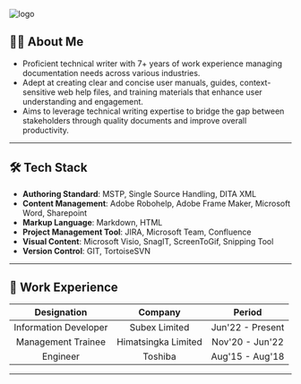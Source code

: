 ![logo](https://github.com/abhishektripathi2411/abhishektripathi2411/blob/main/BannerTechWrit.png)

## 👨‍💻 About Me

- Proficient technical writer with 7+ years of work experience managing documentation needs across various industries.
- Adept at creating clear and concise user manuals, guides, context-sensitive web help files, and training materials that enhance user understanding and engagement.
- Aims to leverage technical writing expertise to bridge the gap between stakeholders through quality documents and improve overall productivity.

---

## 🛠️ Tech Stack
- **Authoring Standard**: MSTP, Single Source Handling, DITA XML
- **Content Management**: Adobe Robohelp, Adobe Frame Maker, Microsoft Word, Sharepoint
- **Markup Language**: Markdown, HTML 
- **Project Management Tool**: JIRA, Microsoft Team, Confluence 
- **Visual Content**: Microsoft Visio, SnagIT, ScreenToGif, Snipping Tool
- **Version Control**: GIT, TortoiseSVN

---

## 💼 Work Experience

| Designation | Company | Period |
|:-------------:|:---------:|:--------:|
|Information Developer|Subex Limited| Jun'22 - Present |
|Management Trainee|Himatsingka Limited| Nov'20 - Jun'22|
|Engineer|Toshiba | Aug'15 - Aug'18|

---
